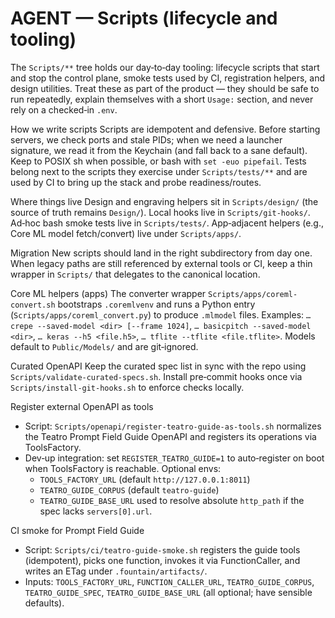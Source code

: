 # AGENT — Scripts (lifecycle and tooling)

The `Scripts/**` tree holds our day‑to‑day tooling: lifecycle scripts that start and stop the control plane, smoke tests used by CI, registration helpers, and design utilities. Treat these as part of the product — they should be safe to run repeatedly, explain themselves with a short `Usage:` section, and never rely on a checked‑in `.env`.

How we write scripts
Scripts are idempotent and defensive. Before starting servers, we check ports and stale PIDs; when we need a launcher signature, we read it from the Keychain (and fall back to a sane default). Keep to POSIX sh when possible, or bash with `set -euo pipefail`. Tests belong next to the scripts they exercise under `Scripts/tests/**` and are used by CI to bring up the stack and probe readiness/routes.

Where things live
Design and engraving helpers sit in `Scripts/design/` (the source of truth remains `Design/`). Local hooks live in `Scripts/git-hooks/`. Ad‑hoc bash smoke tests live in `Scripts/tests/`. App‑adjacent helpers (e.g., Core ML model fetch/convert) live under `Scripts/apps/`.

Migration
New scripts should land in the right subdirectory from day one. When legacy paths are still referenced by external tools or CI, keep a thin wrapper in `Scripts/` that delegates to the canonical location.

Core ML helpers (apps)
The converter wrapper `Scripts/apps/coreml-convert.sh` bootstraps `.coremlvenv` and runs a Python entry (`Scripts/apps/coreml_convert.py`) to produce `.mlmodel` files. Examples: `… crepe --saved-model <dir> [--frame 1024]`, `… basicpitch --saved-model <dir>`, `… keras --h5 <file.h5>`, `… tflite --tflite <file.tflite>`. Models default to `Public/Models/` and are git‑ignored.

Curated OpenAPI
Keep the curated spec list in sync with the repo using `Scripts/validate-curated-specs.sh`. Install pre‑commit hooks once via `Scripts/install-git-hooks.sh` to enforce checks locally.

Register external OpenAPI as tools
- Script: `Scripts/openapi/register-teatro-guide-as-tools.sh` normalizes the Teatro Prompt Field Guide OpenAPI and registers its operations via ToolsFactory.
- Dev‑up integration: set `REGISTER_TEATRO_GUIDE=1` to auto‑register on boot when ToolsFactory is reachable. Optional envs:
  - `TOOLS_FACTORY_URL` (default `http://127.0.0.1:8011`)
  - `TEATRO_GUIDE_CORPUS` (default `teatro-guide`)
  - `TEATRO_GUIDE_BASE_URL` used to resolve absolute `http_path` if the spec lacks `servers[0].url`.

CI smoke for Prompt Field Guide
- Script: `Scripts/ci/teatro-guide-smoke.sh` registers the guide tools (idempotent), picks one function, invokes it via FunctionCaller, and writes an ETag under `.fountain/artifacts/`.
- Inputs: `TOOLS_FACTORY_URL`, `FUNCTION_CALLER_URL`, `TEATRO_GUIDE_CORPUS`, `TEATRO_GUIDE_SPEC`, `TEATRO_GUIDE_BASE_URL` (all optional; have sensible defaults).
